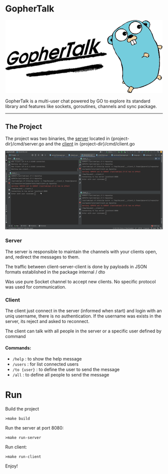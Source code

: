 # GopherTalk

![](./images/gophertalk.png)

GopherTalk is a multi-user chat powered by GO to explore its standard 
library and features like sockets, goroutines, channels 
and sync package.

---

## The Project

The project was two binaries, the [server](./cmd/server.go) located in {project-dir}/cmd/server.go and the [client](./cmd/client.go) in {project-dir}/cmd/client.go

![Alt Text](./images/show.gif)

### Server

The server is responsible to maintain the channels with your clients open, and, redirect the messages to them.

The traffic between client-server-client is done by payloads in JSON formats established in the package internal / dto

Was use pure Socket channel to accept new clients. No specific protocol was used for communication.

### Client

The client just connect in the server (informed when start) and login with an uniq username, there is no authentication. 
If the username was exists in the server, its reject and asked to reconnect.

The client can talk with all people in the server or a specific user defined by command

#### Commands:

- `/help`         : to show the help message
- `/users`        : for list connected users
- `/to {user}`    : to define the user to send the message
- `/all`          : to define all people to send the message

# Run

Build the project

```shell
>make build
```

Run the server at port 8080:

```shell
>make run-server
```

Run client:

```shell
>make run-client
```

Enjoy!